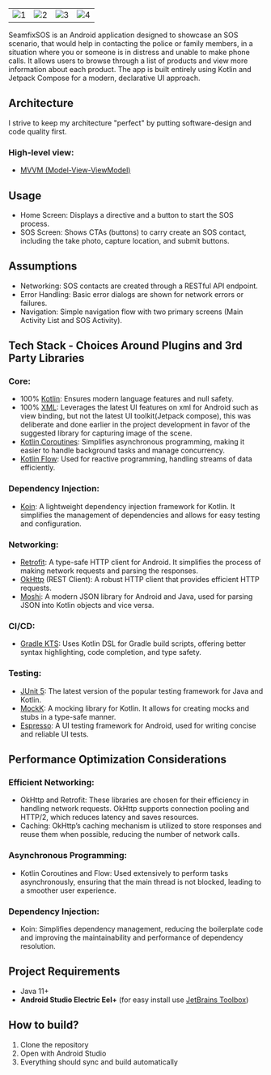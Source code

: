 |          |             |                |       |
| :---:    |    :----:   |          :---: | :---: |
| ![1](https://drive.google.com/uc?export=view&id=1IIwVZc1X2dRYEs2xza5xqeBxJlQalS2f) | ![2](https://drive.google.com/uc?export=view&id=1hCSVqWT6Ak8WetckxMGMDNoS8iQlO2GT) | ![3](https://drive.google.com/uc?export=view&id=15fn7GHbi8L8PQQIXmXl6HXxMcgJ8nTMG) | ![4](https://drive.google.com/uc?export=view&id=1dy_ncPV1PevklRhNLOFfKk971Enw6xwz)


SeamfixSOS is an Android application designed to showcase an SOS scenario, that would help in contacting the police or family members, in a situation where you or someone is in distress and unable to make phone calls. 
It allows users to browse through a list of products and view more information about each product. The app is built entirely using Kotlin and Jetpack Compose for a modern, declarative UI approach.


## Architecture
I strive to keep my architecture "perfect" by putting software-design and code quality first.

### High-level view:

- [MVVM (Model-View-ViewModel)](https://www.techtarget.com/whatis/definition/Model-View-ViewModel#:~:text=Model%2DView%2DViewModel%20(MVVM)%20is%20a%20software%20design,Ken%20Cooper%20and%20John%20Gossman.)

## Usage
- Home Screen: Displays a directive and a button to start the SOS process.
- SOS Screen: Shows CTAs (buttons) to carry create an SOS contact, including the take photo, capture location, and submit buttons.

## Assumptions
- Networking: SOS contacts are created through a RESTful API endpoint.
- Error Handling: Basic error dialogs are shown for network errors or failures.
- Navigation: Simple navigation flow with two primary screens (Main Activity List and SOS Activity).

## Tech Stack - Choices Around Plugins and 3rd Party Libraries

### Core:
- 100% [Kotlin](https://kotlinlang.org/): Ensures modern language features and null safety.
- 100% [XML](https://developer.android.com/reference/android/util/Xml): Leverages the latest UI features on xml for Android such as view binding, but not the latest UI toolkit(Jetpack compose), this was deliberate and done earlier in the project development in favor of the suggested library for capturing image of the scene.
- [Kotlin Coroutines](https://kotlinlang.org/docs/coroutines-overview.html): Simplifies asynchronous programming, making it easier to handle background tasks and manage concurrency.
- [Kotlin Flow](https://kotlinlang.org/docs/flow.html): Used for reactive programming, handling streams of data efficiently.

### Dependency Injection:
- [Koin](https://insert-koin.io/): A lightweight dependency injection framework for Kotlin. It simplifies the management of dependencies and allows for easy testing and configuration.

### Networking:
- [Retrofit](https://square.github.io/retrofit/): A type-safe HTTP client for Android. It simplifies the process of making network requests and parsing the responses.
- [OkHttp](https://square.github.io/okhttp/) (REST Client): A robust HTTP client that provides efficient HTTP requests.
- [Moshi](https://github.com/square/retrofit/blob/trunk/retrofit-converters/moshi/README.md): A modern JSON library for Android and Java, used for parsing JSON into Kotlin objects and vice versa.

### CI/CD:
- [Gradle KTS](https://docs.gradle.org/current/userguide/kotlin_dsl.html): Uses Kotlin DSL for Gradle build scripts, offering better syntax highlighting, code completion, and type safety.

### Testing:
- [JUnit 5](https://junit.org/junit5/): The latest version of the popular testing framework for Java and Kotlin.
- [MockK](https://mockk.io/): A mocking library for Kotlin. It allows for creating mocks and stubs in a type-safe manner.
- [Espresso](https://developer.android.com/training/testing/espresso): A UI testing framework for Android, used for writing concise and reliable UI tests.


## Performance Optimization Considerations

### Efficient Networking:
- OkHttp and Retrofit: These libraries are chosen for their efficiency in handling network requests. OkHttp supports connection pooling and HTTP/2, which reduces latency and saves resources.
- Caching: OkHttp’s caching mechanism is utilized to store responses and reuse them when possible, reducing the number of network calls.

### Asynchronous Programming:
- Kotlin Coroutines and Flow: Used extensively to perform tasks asynchronously, ensuring that the main thread is not blocked, leading to a smoother user experience.

### Dependency Injection:
- Koin: Simplifies dependency management, reducing the boilerplate code and improving the maintainability and performance of dependency resolution.


## Project Requirements
- Java 11+
- **Android Studio Electric Eel+** (for easy install
  use [JetBrains Toolbox](https://www.jetbrains.com/toolbox-app/))

## How to build?
1. Clone the repository
2. Open with Android Studio
3. Everything should sync and build automatically

